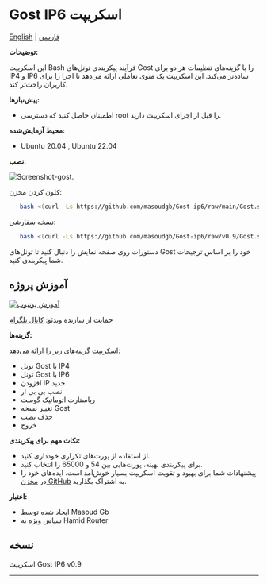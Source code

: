 # Gost IP6 اسکریپت

[English](README.md) | [فارسی](README-Fa.md)

**توضیحات:**

این اسکریپت Bash فرآیند پیکربندی تونل‌های Gost را با گزینه‌های تنظیمات هر دو برای IP4 و IP6 ساده‌تر می‌کند. این اسکریپت یک منوی تعاملی ارائه می‌دهد تا اجرا را برای کاربران راحت‌تر کند.

**پیش‌نیازها:**

- اطمینان حاصل کنید که دسترسی root را قبل از اجرای اسکریپت دارید.

**محیط آزمایش‌شده:**

- Ubuntu 20.04 , Ubuntu 22.04

**نصب:**

![Screenshot-gost](https://github.com/masoudgb/Gost-ip6/assets/87688187/aace53ce-598d-4035-a51b-925a395c43d5).

کلون کردن مخزن:

```bash
   bash <(curl -Ls https://github.com/masoudgb/Gost-ip6/raw/main/Gost.sh)
   ```

 نسخه سفارشی:

```bash
   bash <(curl -Ls https://github.com/masoudgb/Gost-ip6/raw/v0.9/Gost.sh)
   ```


دستورات روی صفحه نمایش را دنبال کنید تا تونل‌های Gost خود را بر اساس ترجیحات شما پیکربندی کنید.

## آموزش پروژه

[![آموزش یوتیوب](https://img.youtube.com/vi/AHzhI7TUJSI/0.jpg)](https://youtu.be/AHzhI7TUJSI)

حمایت از سازنده ویدئو: [کانال تلگرام](https://t.me/+2S96GjBZJ1cxYzVk)

**گزینه‌ها:**

اسکریپت گزینه‌های زیر را ارائه می‌دهد:

- تونل Gost با IP4
- تونل Gost با IP6
- افزودن IP جدید
- نصب بی بی ار
- ریاستارت اتوماتیک گوست
- تغییر نسخه Gost
- حذف نصب
- خروج

**نکات مهم برای پیکربندی:**

- از استفاده از پورت‌های تکراری خودداری کنید.
- برای پیکربندی بهینه، پورت‌هایی بین 54 و 65000 را انتخاب کنید.
- پیشنهادات شما برای بهبود و تقویت اسکریپت بسیار خوش‌آمد است. ایده‌های خود را در [مخزن GitHub](https://github.com/masoudgb/Gost-ip6/issues) به اشتراک بگذارید.

**اعتبار:**

- ایجاد شده توسط Masoud Gb
- سپاس ویژه به Hamid Router

## نسخه

اسکریپت Gost IP6 v0.9

---
